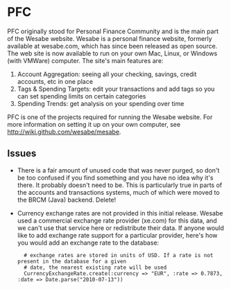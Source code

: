 PFC
===

PFC originally stood for Personal Finance Community and is the main part of the Wesabe website. Wesabe is a personal finance website, formerly available at wesabe.com, which has since been released as open source. The web site is now available to run on your own Mac, Linux, or Windows (with VMWare) computer. The site's main features are:

1. Account Aggregation: seeing all your checking, savings, credit accounts, etc in one place
2. Tags & Spending Targets: edit your transactions and add tags so you can set spending limits on certain categories
3. Spending Trends: get analysis on your spending over time

PFC is one of the projects required for running the Wesabe website. For more information on setting it up on your own computer, see http://wiki.github.com/wesabe/mesabe.

Issues
------

* There is a fair amount of unused code that was never purged, so don't be too confused if you find something and you have no idea why it's there. It probably doesn't need to be. This is particularly true in parts of the accounts and transactions systems, much of which were moved to the BRCM (Java) backend. Delete!

* Currency exchange rates are not provided in this initial release. Wesabe used a commercial exchange rate provider (xe.com) for this data, and we can't use that service here or redistribute their data. If anyone would like to add exchange rate support for a particular provider, here's how you would add an exchange rate to the database:

        # exchange rates are stored in units of USD. If a rate is not present in the database for a given
        # date, the nearest existing rate will be used
        CurrencyExchangeRate.create(:currency => "EUR", :rate => 0.7873, :date => Date.parse("2010-07-13"))
